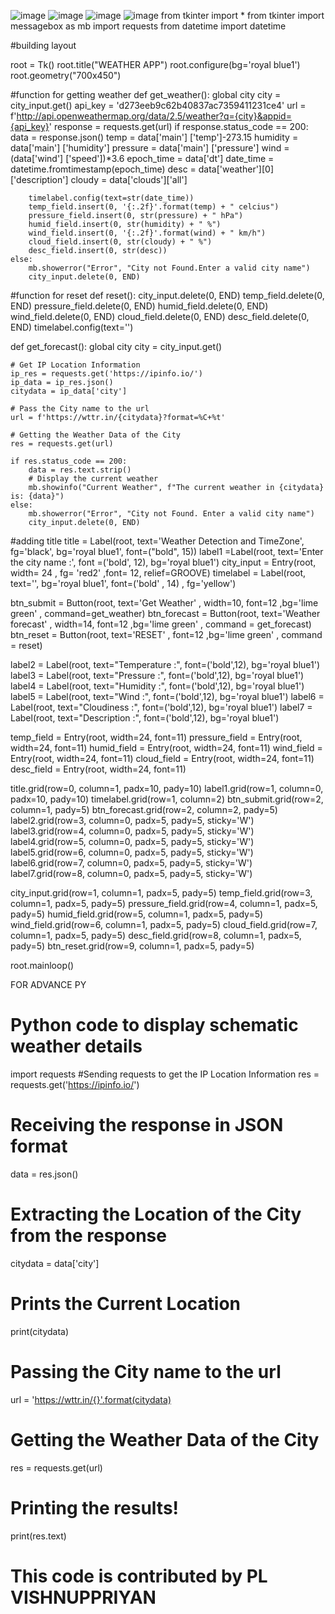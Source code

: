 ![image](https://github.com/user-attachments/assets/bbbacbec-5512-4da8-aab0-ea04e43dac7e)
![image](https://github.com/user-attachments/assets/2d6b21bc-7533-497e-84b8-64f81a33bf18)
![image](https://github.com/user-attachments/assets/bfe07ad0-ea23-4dd1-952a-ce854cf23cb8)
![image](https://github.com/user-attachments/assets/d6fcc9c9-98c2-43f3-ad6c-fe7162e922af)
from tkinter import *
from tkinter import messagebox as mb
import requests
from datetime import datetime

#building layout

root = Tk()
root.title("WEATHER APP")
root.configure(bg='royal blue1')
root.geometry("700x450")

#function for getting weather
def get_weather():
    global city
    city = city_input.get()
    api_key = 'd273eeb9c62b40837ac7359411231ce4'
    url = f'http://api.openweathermap.org/data/2.5/weather?q={city}&appid={api_key}'
    response = requests.get(url)
    if response.status_code == 200:
        data = response.json()
        temp = data['main'] ['temp']-273.15
        humidity = data['main'] ['humidity']
        pressure = data['main'] ['pressure']
        wind = (data['wind'] ['speed'])*3.6
        epoch_time = data['dt']
        date_time = datetime.fromtimestamp(epoch_time)
        desc = data['weather'][0]['description']
        cloudy = data['clouds']['all']

        timelabel.config(text=str(date_time))
        temp_field.insert(0, '{:.2f}'.format(temp) + " celcius")
        pressure_field.insert(0, str(pressure) + " hPa")
        humid_field.insert(0, str(humidity) + " %")
        wind_field.insert(0, '{:.2f}'.format(wind) + " km/h")
        cloud_field.insert(0, str(cloudy) + " %")
        desc_field.insert(0, str(desc))
    else:
        mb.showerror("Error", "City not Found.Enter a valid city name")
        city_input.delete(0, END)

#function for reset
def reset():
    city_input.delete(0, END)
    temp_field.delete(0, END)
    pressure_field.delete(0, END)
    humid_field.delete(0, END)
    wind_field.delete(0, END)
    cloud_field.delete(0, END)
    desc_field.delete(0, END)
    timelabel.config(text='')


def get_forecast():
    global city
    city = city_input.get()

    # Get IP Location Information
    ip_res = requests.get('https://ipinfo.io/')
    ip_data = ip_res.json()
    citydata = ip_data['city']

    # Pass the City name to the url
    url = f'https://wttr.in/{citydata}?format=%C+%t'

    # Getting the Weather Data of the City
    res = requests.get(url)

    if res.status_code == 200:
        data = res.text.strip()
        # Display the current weather
        mb.showinfo("Current Weather", f"The current weather in {citydata} is: {data}")
    else:
        mb.showerror("Error", "City not Found. Enter a valid city name")
        city_input.delete(0, END)


#adding title
title = Label(root, text='Weather Detection and TimeZone', fg='black', bg='royal blue1', font=("bold", 15))
label1 =Label(root, text='Enter the city name :', font =('bold', 12), bg='royal blue1')
city_input = Entry(root, width= 24 , fg= 'red2' ,font= 12, relief=GROOVE)
timelabel = Label(root, text='', bg='royal blue1', font=('bold' , 14) , fg='yellow')

btn_submit = Button(root, text='Get Weather' , width=10, font=12 ,bg='lime green' , command=get_weather)
btn_forecast = Button(root, text='Weather forecast' , width=14, font=12 ,bg='lime green' , command = get_forecast)
btn_reset = Button(root, text='RESET' , font=12 ,bg='lime green' , command = reset)

label2 = Label(root, text="Temperature :", font=('bold',12), bg='royal blue1')
label3 = Label(root, text="Pressure :", font=('bold',12), bg='royal blue1')
label4 = Label(root, text="Humidity :", font=('bold',12), bg='royal blue1')
label5 = Label(root, text="Wind :", font=('bold',12), bg='royal blue1')
label6 = Label(root, text="Cloudiness :", font=('bold',12), bg='royal blue1')
label7 = Label(root, text="Description :", font=('bold',12), bg='royal blue1')

temp_field = Entry(root, width=24, font=11)
pressure_field = Entry(root, width=24, font=11)
humid_field = Entry(root, width=24, font=11)
wind_field = Entry(root, width=24, font=11)
cloud_field = Entry(root, width=24, font=11)
desc_field = Entry(root, width=24, font=11)

title.grid(row=0, column=1, padx=10, pady=10)
label1.grid(row=1, column=0, padx=10, pady=10)
timelabel.grid(row=1, column=2)
btn_submit.grid(row=2, column=1, pady=5)
btn_forecast.grid(row=2, column=2, pady=5)
label2.grid(row=3, column=0, padx=5, pady=5, sticky='W')
label3.grid(row=4, column=0, padx=5, pady=5, sticky='W')
label4.grid(row=5, column=0, padx=5, pady=5, sticky='W')
label5.grid(row=6, column=0, padx=5, pady=5, sticky='W')
label6.grid(row=7, column=0, padx=5, pady=5, sticky='W')
label7.grid(row=8, column=0, padx=5, pady=5, sticky='W')

city_input.grid(row=1, column=1, padx=5, pady=5)
temp_field.grid(row=3, column=1, padx=5, pady=5)
pressure_field.grid(row=4, column=1, padx=5, pady=5)
humid_field.grid(row=5, column=1, padx=5, pady=5)
wind_field.grid(row=6, column=1, padx=5, pady=5)
cloud_field.grid(row=7, column=1, padx=5, pady=5)
desc_field.grid(row=8, column=1, padx=5, pady=5)
btn_reset.grid(row=9, column=1, padx=5, pady=5)

root.mainloop()


FOR ADVANCE PY
# Python code to display schematic weather details
import requests
#Sending requests to get the IP Location Information
res = requests.get('https://ipinfo.io/')
# Receiving the response in JSON format
data = res.json()
# Extracting the Location of the City from the response
citydata = data['city']
# Prints the Current Location
print(citydata)
# Passing the City name to the url
url = 'https://wttr.in/{}'.format(citydata)
# Getting the Weather Data of the City
res = requests.get(url)
# Printing the results!
print(res.text)
# This code is contributed by PL VISHNUPPRIYAN


